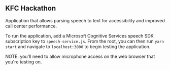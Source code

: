 ## KFC Hackathon
Application that allows parsing speech to text for accessibility and improved call center performance.

To run the application, add a Microsoft Cognitive Services speech SDK subscription key to `speech-service.js`. From the root, you can then run `yarn start` and navigate to `localhost:3000` to begin testing the application. 

NOTE: you'll need to allow microphone access on the web browser that you're testing on.
